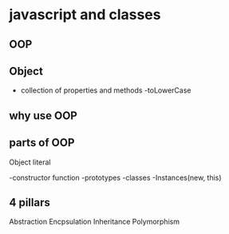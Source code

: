 # javascript and classes

## OOP

## Object
- collection of properties and methods
-toLowerCase

## why use OOP

## parts of OOP
Object literal

-constructor function
-prototypes
-classes
-Instances(new, this)

## 4 pillars
Abstraction
Encpsulation
Inheritance
Polymorphism